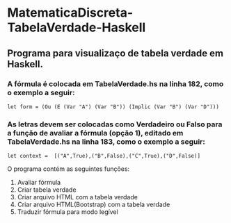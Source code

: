 # MatematicaDiscreta-TabelaVerdade-Haskell

## Programa para visualizaço de tabela verdade em Haskell.

### A fórmula é colocada em TabelaVerdade.hs na linha 182, como o exemplo a seguir:
    let form = (Ou (E (Var "A") (Var "B")) (Implic (Var "B") (Var "D")))
### As letras devem ser colocadas como Verdadeiro ou Falso para a função de avaliar a fórmula (opção 1), editado em TabelaVerdade.hs na linha 183, como o exemplo a seguir:
    let context =  [("A",True),("B",False),("C",True),("D",False)]
    
O programa contém as seguintes funções:

  1. Avaliar fórmula
  2. Criar tabela verdade
  3. Criar arquivo HTML com a tabela verdade
  4. Criar arquivo HTML(Bootstrap) com a tabela verdade
  5. Traduzir fórmula para modo legível
